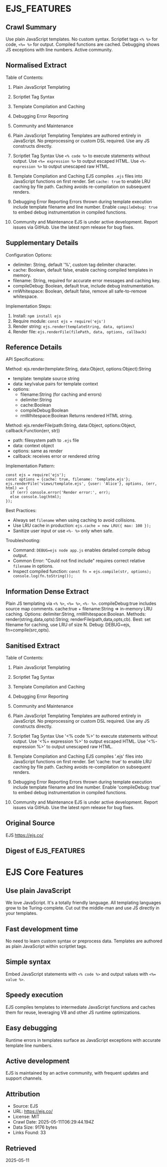 # EJS_FEATURES

## Crawl Summary
Use plain JavaScript templates. No custom syntax. Scriptlet tags `<% %>` for code, `<%= %>` for output. Compiled functions are cached. Debugging shows JS exceptions with line numbers. Active community.

## Normalised Extract
Table of Contents:
1. Plain JavaScript Templating
2. Scriptlet Tag Syntax
3. Template Compilation and Caching
4. Debugging Error Reporting
5. Community and Maintenance

1. Plain JavaScript Templating
Templates are authored entirely in JavaScript. No preprocessing or custom DSL required. Use any JS constructs directly.

2. Scriptlet Tag Syntax
Use `<% code %>` to execute statements without output. Use `<%= expression %>` to output escaped HTML. Use `<%- expression %>` to output unescaped raw HTML.

3. Template Compilation and Caching
EJS compiles `.ejs` files into JavaScript functions on first render. Set `cache: true` to enable LRU caching by file path. Caching avoids re-compilation on subsequent renders.

4. Debugging Error Reporting
Errors thrown during template execution include template filename and line number. Enable `compileDebug: true` to embed debug instrumentation in compiled functions.

5. Community and Maintenance
EJS is under active development. Report issues via GitHub. Use the latest npm release for bug fixes.

## Supplementary Details
Configuration Options:
- delimiter: String, default '%', custom tag delimiter character.
- cache: Boolean, default false, enable caching compiled templates in memory.
- filename: String, required for accurate error messages and caching key.
- compileDebug: Boolean, default true, include debug instrumentation.
- rmWhitespace: Boolean, default false, remove all safe-to-remove whitespace.

Implementation Steps:
1. Install: `npm install ejs`
2. Require module: `const ejs = require('ejs')`
3. Render string: `ejs.render(templateString, data, options)`
4. Render file: `ejs.renderFile(filePath, data, options, callback)`

## Reference Details
API Specifications:

Method: ejs.render(template:String, data:Object, options:Object):String
- template: template source string
- data: key/value pairs for template context
- options:
  - filename:String (for caching and errors)
  - delimiter:String
  - cache:Boolean
  - compileDebug:Boolean
  - rmWhitespace:Boolean
Returns rendered HTML string.

Method: ejs.renderFile(path:String, data:Object, options:Object, callback:Function(err, str))
- path: filesystem path to `.ejs` file
- data: context object
- options: same as render
- callback: receives error or rendered string

Implementation Pattern:
```
const ejs = require('ejs');
const options = {cache: true, filename: 'template.ejs'};
ejs.renderFile('views/template.ejs', {user: 'Alice'}, options, (err, html) => {
  if (err) console.error('Render error:', err);
  else console.log(html);
});
```

Best Practices:
- Always set `filename` when using caching to avoid collisions.
- Use LRU cache in production: `ejs.cache = new LRU({ max: 100 });`
- Sanitize user input or use `<%- %>` only when safe.

Troubleshooting:
- Command: `DEBUG=ejs node app.js` enables detailed compile debug output.
- Common Error: "Could not find include" requires correct relative `filename` in options.
- Inspect compiled function: `const fn = ejs.compile(str, options); console.log(fn.toString());`

## Information Dense Extract
Plain JS templating via `<% %>`, `<%= %>`, `<%- %>`. compileDebug:true includes source map comments. cache:true + filename:String => in-memory LRU caching. Options: delimiter:String, rmWhitespace:Boolean. Methods: render(string,data,opts):String; renderFile(path,data,opts,cb). Best: set filename for caching, use LRU of size N. Debug: DEBUG=ejs, fn=compile(src,opts).

## Sanitised Extract
Table of Contents:
1. Plain JavaScript Templating
2. Scriptlet Tag Syntax
3. Template Compilation and Caching
4. Debugging Error Reporting
5. Community and Maintenance

1. Plain JavaScript Templating
Templates are authored entirely in JavaScript. No preprocessing or custom DSL required. Use any JS constructs directly.

2. Scriptlet Tag Syntax
Use '<% code %>' to execute statements without output. Use '<%= expression %>' to output escaped HTML. Use '<%- expression %>' to output unescaped raw HTML.

3. Template Compilation and Caching
EJS compiles '.ejs' files into JavaScript functions on first render. Set 'cache: true' to enable LRU caching by file path. Caching avoids re-compilation on subsequent renders.

4. Debugging Error Reporting
Errors thrown during template execution include template filename and line number. Enable 'compileDebug: true' to embed debug instrumentation in compiled functions.

5. Community and Maintenance
EJS is under active development. Report issues via GitHub. Use the latest npm release for bug fixes.

## Original Source
EJS
https://ejs.co/

## Digest of EJS_FEATURES

# EJS Core Features

## Use plain JavaScript
We love JavaScript. It's a totally friendly language. All templating languages grow to be Turing-complete. Cut out the middle-man and use JS directly in your templates.

## Fast development time
No need to learn custom syntax or preprocess data. Templates are authored as plain JavaScript within scriptlet tags.

## Simple syntax
Embed JavaScript statements with `<% code %>` and output values with `<%= value %>`.

## Speedy execution
EJS compiles templates to intermediate JavaScript functions and caches them for reuse, leveraging V8 and other JS runtime optimizations.

## Easy debugging
Runtime errors in templates surface as JavaScript exceptions with accurate template line numbers.

## Active development
EJS is maintained by an active community, with frequent updates and support channels.

## Attribution
- Source: EJS
- URL: https://ejs.co/
- License: MIT
- Crawl Date: 2025-05-11T06:29:44.194Z
- Data Size: 9176 bytes
- Links Found: 33

## Retrieved
2025-05-11
